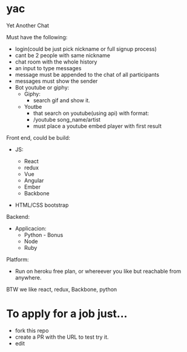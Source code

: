 # yac
Yet Another Chat


Must have the following:
* login(could be just pick nickname or full signup process)
* cant be 2 people with same nickname
* chat room with the whole history
* an input to type messages
* message must be appended to the chat of all participants
* messages must show the sender
* Bot youtube or giphy:
  * Giphy:
    * search gif and show it.
  * Youtbe
    * that search on youtube(using api) with format:
    * /youtube song_name/artist
    * must place a youtube embed player with first result
 
  
Front end, could be build:
* JS:
  * React
  * redux
  * Vue
  * Angular
  * Ember
  * Backbone
  
* HTML/CSS bootstrap

Backend:
* Applicacion:  
  * Python - Bonus
  * Node
  * Ruby 

Platform:
* Run on heroku free plan, or whereever you like but reachable from anywhere.

BTW we like react, redux, Backbone, python 

# To apply for a job just... 

* fork this repo
* create a PR with the URL to test try it.
* edit
